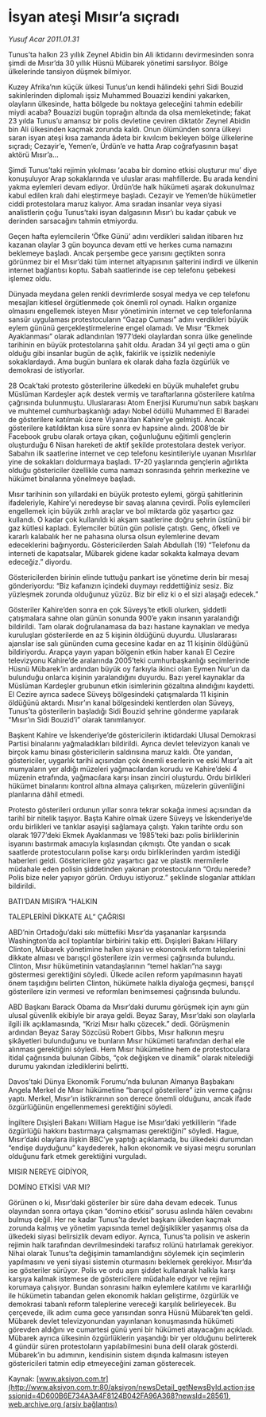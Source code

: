 # İsyan ateşi Mısır’a sıçradı

*Yusuf Acar 2011.01.31*

<font class="agenda2NewsSpot">
 Tunus’ta halkın 23 yıllık Zeynel Abidin bin Ali iktidarını devirmesinden sonra şimdi de Mısır’da 30 yıllık Hüsnü Mübarek yönetimi sarsılıyor. Bölge ülkelerinde tansiyon düşmek bilmiyor.
</font>
<font class="newsDetail">
 <p>
  <p class="MsoNormal">
   Kuzey Afrika’nın küçük ülkesi Tunus’un kendi hâlindeki şehri Sidi Bouzid sakinlerinden diplomalı işsiz Muhammed Bouazizi kendini yakarken, olayların ülkesinde, hatta bölgede bu noktaya geleceğini tahmin edebilir miydi acaba? Bouazizi bugün toprağın altında da olsa memleketinde; fakat 23 yılda Tunus’u amansız bir polis devletine çeviren diktatör Zeynel Abidin bin Ali ülkesinden kaçmak zorunda kaldı. Onun ölümünden sonra ülkeyi saran isyan ateşi kısa zamanda âdeta bir kıvılcım bekleyen bölge ülkelerine sıçradı; Cezayir’e, Yemen’e, Ürdün’e ve hatta Arap coğrafyasının başat aktörü Mısır’a…
  </p>
  <p class="MsoNormal">
   Şimdi Tunus’taki rejimin yıkılması ‘acaba bir domino etkisi oluşturur mu’
   <span>
   </span>
   diye konuşuluyor Arap sokaklarında ve uluslar arası mahfillerde. Bu arada kendini yakma eylemleri devam ediyor. Ürdün’de halk hükümeti aşarak dokunulmaz kabul edilen kralı dahi eleştirmeye başladı. Cezayir ve Yemen’de hükümetler ciddi protestolara maruz kalıyor. Ama sıradan insanlar veya siyasi analistlerin çoğu Tunus’taki isyan dalgasının Mısır’ı bu kadar çabuk ve derinden sarsacağını tahmin etmiyordu.
  </p>
  <p class="MsoNormal">
   Geçen hafta eylemcilerin ‘Öfke Günü’ adını verdikleri salıdan itibaren hız kazanan olaylar 3 gün boyunca devam etti ve herkes cuma namazını beklemeye başladı. Ancak perşembe gece yarısını geçtikten sonra görünmez bir el Mısır’daki tüm internet altyapısının şalterini indirdi ve ülkenin internet bağlantısı koptu. Sabah saatlerinde ise cep telefonu şebekesi işlemez oldu.
  </p>
  <p class="MsoNormal">
   Dünyada meydana gelen renkli devrimlerde sosyal medya ve cep telefonu mesajları kitlesel örgütlenmede çok önemli rol oynadı. Halkın organize olmasını engellemek isteyen Mısır yönetiminin internet ve cep telefonlarına sansür uygulaması protestocuların “Gazap Cuması” adını verdikleri büyük eylem gününü gerçekleştirmelerine engel olamadı. Ve Mısır “Ekmek Ayaklanması” olarak adlandırılan 1977’deki olaylardan sonra ülke genelinde tarihinin en büyük protestolarına şahit oldu. Aradan 34 yıl geçti ama o gün olduğu gibi insanlar bugün de açlık, fakirlik ve işsizlik nedeniyle sokaklardaydı. Ama bugün bunlara ek olarak daha fazla özgürlük ve demokrasi de istiyorlar.
  </p>
  <p class="MsoNormal">
   28 Ocak’taki protesto gösterilerine ülkedeki en büyük muhalefet grubu Müslüman Kardeşler açık destek vermiş ve taraftarlarına gösterilere katılma çağrısında bulunmuştu. Uluslararası Atom Enerjisi Kurumu’nun sabık başkanı ve muhtemel cumhurbaşkanlığı adayı Nobel ödüllü Muhammed El Baradei de gösterilere katılmak üzere Viyana’dan Kahire’ye gelmişti. Ancak gösterilere katıldıktan kısa süre sonra ev hapsine alındı. 2008’de bir Facebook grubu olarak ortaya çıkan, çoğunluğunu eğitimli gençlerin oluşturduğu 6 Nisan hareketi de aktif şekilde protestolara destek veriyor. Sabahın ilk saatlerine internet ve cep telefonu kesintileriyle uyanan Mısırlılar yine de sokakları doldurmaya başladı. 17-20 yaşlarında gençlerin ağırlıkta olduğu göstericiler özellikle cuma namazı sonrasında şehrin merkezine ve hükümet binalarına yönelmeye başladı.
  </p>
  <p class="MsoNormal">
   Mısır tarihinin son yıllardaki en büyük protesto eylemi, görgü şahitlerinin ifadeleriyle, Kahire’yi neredeyse bir savaş alanına çevirdi. Polis eylemcileri engellemek için büyük zırhlı araçlar ve bol miktarda göz yaşartıcı gaz kullandı. O kadar çok kullanıldı ki akşam saatlerine doğru şehrin üstünü bir gaz kütlesi kapladı. Eylemciler bütün gün polisle çatıştı. Genç, öfkeli ve kararlı kalabalık her ne pahasına olursa olsun eylemlerine devam edeceklerini bağırıyordu. Göstericilerden Salah Abdullah (19) “Telefonu da interneti de kapatsalar, Mübarek gidene kadar sokakta kalmaya devam edeceğiz.” diyordu.
  </p>
  <p class="MsoNormal">
   Göstericilerden birinin elinde tuttuğu pankart ise yönetime derin bir mesaj gönderiyordu: “Biz kafanızın içindeki duymayı reddettiğiniz sesiz. Biz yüzleşmek zorunda olduğunuz yüzüz. Biz bir eliz ki o el sizi alaşağı edecek.”
  </p>
  <p class="MsoNormal">
   Gösteriler Kahire’den sonra en çok Süveyş’te etkili olurken, şiddetli çatışmalara sahne olan günün sonunda 900’e yakın insanın yaralandığı bildirildi. Tam olarak doğrulanamasa da bazı hastane kaynakları ve medya kuruluşları gösterilerde en az 5 kişinin öldüğünü duyurdu. Uluslararası ajanslar ise salı gününden
   <span>
   </span>
   cuma gecesine kadar en az 11 kişinin öldüğünü bildiriyordu. Arapça yayın yapan bölgenin etkin haber kanalı El Cezire televizyonu Kahire’de aralarında 2005’teki cumhurbaşkanlığı seçimlerinde Hüsnü Mübarek’in ardından büyük oy farkıyla ikinci olan Eymen Nur’un da bulunduğu onlarca kişinin yaralandığını duyurdu. Bazı yerel kaynaklar da Müslüman Kardeşler grubunun etkin isimlerinin gözaltına alındığını kaydetti. El Cezire ayrıca sadece Süveyş bölgesindeki çatışmalarda 11 kişinin öldüğünü aktardı. Mısır’ın kanal bölgesindeki kentlerden olan Süveyş, Tunus’ta gösterilerin başladığı Sidi Bouzid şehrine gönderme yapılarak “Mısır’ın Sidi Bouzid’i” olarak tanımlanıyor.
  </p>
  <p class="MsoNormal">
   Başkent Kahire ve İskenderiye’de
   <span>
   </span>
   göstericilerin iktidardaki Ulusal Demokrasi Partisi binalarını yağmaladıkları bildirildi. Ayrıca devlet televizyon kanalı ve birçok kamu binası göstericilerin saldırısına maruz kaldı. Öte yandan, göstericiler, uygarlık tarihi açısından çok önemli eserlerin ve eski Mısır’a ait mumyaların yer aldığı müzeleri yağmacılardan korudu ve Kahire’deki 4 müzenin etrafında, yağmacılara karşı insan zinciri oluşturdu. Ordu birlikleri hükümet binalarını kontrol altına almaya çalışırken, müzelerin güvenliğini planlarına dâhil etmedi.
  </p>
  <p class="MsoNormal">
   Protesto gösterileri ordunun yıllar sonra tekrar sokağa inmesi açısından da tarihî bir nitelik taşıyor. Başta Kahire olmak üzere Süveyş ve İskenderiye’de ordu birlikleri ve tanklar asayişi sağlamaya çalıştı. Yakın tarihte ordu son olarak 1977’deki Ekmek Ayaklanması ve 1985’teki bazı polis birliklerinin isyanını bastırmak amacıyla kışlasından çıkmıştı. Öte yandan o sıcak saatlerde protestocuların polise karşı ordu birliklerinden yardım istediği haberleri geldi. Göstericilere göz yaşartıcı gaz ve plastik mermilerle müdahale eden polisin şiddetinden yakınan protestocuların “Ordu nerede? Polis bize neler yapıyor görün. Orduyu istiyoruz.” şeklinde sloganlar attıkları bildirildi.
  </p>
  <p class="MsoNormal">
   BATI’DAN MISIR’A “HALKIN
  </p>
  <p class="MsoNormal">
   TALEPLERİNİ DİKKATE AL” ÇAĞRISI
  </p>
  <p class="MsoNormal">
   ABD’nin Ortadoğu’daki sıkı müttefiki Mısır’da yaşananlar karşısında Washington’da acil toplantılar birbirini takip etti. Dışişleri Bakanı Hillary Clinton, Mübarek yönetimine halkın siyasi ve ekonomik reform taleplerini dikkate alması ve barışçıl gösterilere izin vermesi çağrısında bulundu. Clinton, Mısır hükümetinin vatandaşlarının “temel hakları”na saygı göstermesi gerektiğini söyledi. Ülkede acilen reform yapılmasının hayati önem taşıdığını belirten Clinton, hükümete halkla diyaloğa geçmesi, barışçıl gösterilere izin vermesi ve reformları benimsemesi çağrısında bulundu.
  </p>
  <p class="MsoNormal">
   ABD Başkanı Barack Obama da Mısır’daki durumu görüşmek
   <span>
   </span>
   için aynı gün ulusal güvenlik ekibiyle bir araya geldi. Beyaz Saray, Mısır’daki son olaylarla ilgili ilk açıklamasında, “Krizi Mısır halkı çözecek.” dedi. Görüşmenin ardından Beyaz Saray Sözcüsü Robert Gibbs, Mısır halkının meşru şikâyetleri bulunduğunu ve bunların Mısır hükümeti tarafından derhal ele alınması gerektiğini söyledi. Hem Mısır hükümetine hem de protestoculara itidal çağrısında bulunan Gibbs, “çok değişken ve dinamik” olarak nitelediği durumu yakından izlediklerini belirtti.
  </p>
  <p class="MsoNormal">
   Davos’taki Dünya Ekonomik Forumu’nda bulunan Almanya Başbakanı Angela Merkel de Mısır hükümetine “barışçıl gösterilere” izin verme çağrısı yaptı. Merkel, Mısır’ın istikrarının son derece önemli olduğunu, ancak ifade özgürlüğünün engellenmemesi gerektiğini söyledi.
  </p>
  <p class="MsoNormal">
   İngiltere Dışişleri Bakanı William Hague ise Mısır’daki yetkililerin “ifade özgürlüğü hakkını bastırmaya çalışmaması gerektiğini” söyledi. Hague, Mısır’daki olaylara ilişkin BBC’ye yaptığı açıklamada, bu ülkedeki durumdan “endişe duyduğunu” kaydederek, halkın ekonomik ve siyasi meşru sorunları olduğunu fark etmek gerektiğini vurguladı.
  </p>
  <p class="MsoNormal">
   MISIR NEREYE GİDİYOR,
  </p>
  <p class="MsoNormal">
   DOMİNO ETKİSİ VAR MI?
  </p>
  <p class="MsoNormal">
   Görünen o ki, Mısır’daki gösteriler bir süre daha devam edecek. Tunus olayından sonra ortaya çıkan “domino etkisi” sorusu aslında hâlen cevabını bulmuş değil. Her ne kadar Tunus’ta devlet başkanı ülkeden kaçmak zorunda kalmış ve yönetim yapısında temel değişiklikler yaşanmış olsa da ülkedeki siyasi belirsizlik devam ediyor. Ayrıca, Tunus’ta polisin ve askerin rejimin halk tarafından devrilmesindeki tarafsız rolünü hatırlamak gerekiyor. Nihai olarak Tunus’ta değişimin tamamlandığını söylemek için seçimlerin yapılmasını ve yeni siyasi sistemin oturmasını beklemek gerekiyor. Mısır’da ise gösteriler sürüyor. Polis ve ordu aşırı şiddet kullanarak halkla karşı karşıya kalmak istemese de göstericilere müdahale ediyor ve rejimi korumaya çalışıyor. Bundan sonrasını halkın eylemlere katılımı ve kararlılığı ile hükümetin tabandan gelen ekonomik hakları geliştirme, özgürlük ve demokrasi tabanlı reform taleplerine vereceği karşılık belirleyecek. Bu çerçevede, ilk adım cuma gece yarısından sonra Hüsnü Mübarek’ten geldi. Mübarek devlet televizyonundan yayınlanan konuşmasında hükümeti görevden aldığını ve cumartesi günü yeni bir hükümeti atayacağını açıkladı. Mübarek ayrıca ülkesinin özgürlüklerin yaşandığı bir yer olduğunu belirterek 4 gündür süren protestoların yapılabilmesini buna delil olarak gösterdi. Mübarek’in bu adımının, kendisinin sistem dışında kalmasını isteyen göstericileri tatmin edip etmeyeceğini zaman gösterecek.
  </p>
  <p class="MsoNormal">
  </p>
 </p>
</font>

Kaynak: [www.aksiyon.com.tr](http://www.aksiyon.com.tr:80/aksiyon/newsDetail_getNewsById.action;jsessionid=4D600B6E734A3A4F8124B042FA96A368?newsId=28561), [web.archive.org (arşiv bağlantısı)](http://web.archive.org/web/20110203070429/http://www.aksiyon.com.tr:80/aksiyon/newsDetail_getNewsById.action;jsessionid=4D600B6E734A3A4F8124B042FA96A368?newsId=28561)
